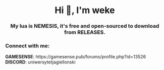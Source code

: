 <h1 align="center">Hi 👋, I'm weke</h1>
<h3 align="center">My lua is NEMESIS, it's free and open-sourced to download from RELEASES.</h3>

<h3 align="left">Connect with me:</h3>
<strong>GAMESENSE</strong>: https://gamesense.pub/forums/profile.php?id=13526<br>
<strong>DISCORD</strong>: uniwersytetjagiellonski
<p align="left">
</p>
